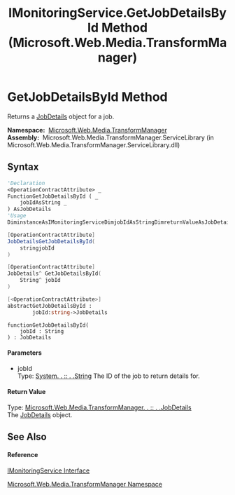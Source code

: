 ﻿---
title: IMonitoringService.GetJobDetailsById Method  (Microsoft.Web.Media.TransformManager)
TOCTitle: GetJobDetailsById Method
ms:assetid: M:Microsoft.Web.Media.TransformManager.IMonitoringService.GetJobDetailsById(System.String)
ms:mtpsurl: https://msdn.microsoft.com/en-us/library/microsoft.web.media.transformmanager.imonitoringservice.getjobdetailsbyid(v=VS.90)
ms:contentKeyID: 35521121
ms.date: 06/14/2012
mtps_version: v=VS.90
f1_keywords:
- Microsoft.Web.Media.TransformManager.IMonitoringService.GetJobDetailsById
dev_langs:
- CSharp
- JScript
- VB
- FSharp
- c++
api_location:
- Microsoft.Web.Media.TransformManager.ServiceLibrary.dll
api_name:
- Microsoft.Web.Media.TransformManager.IMonitoringService.GetJobDetailsById
api_type:
- Managed
topic_type:
- apiref
- kbSyntax
product_family_name: VS
ROBOTS: INDEX,FOLLOW
---

# GetJobDetailsById Method

Returns a [JobDetails](jobdetails-class-microsoft-web-media-transformmanager.md) object for a job.

**Namespace:**  [Microsoft.Web.Media.TransformManager](microsoft-web-media-transformmanager-namespace.md)  
**Assembly:**  Microsoft.Web.Media.TransformManager.ServiceLibrary (in Microsoft.Web.Media.TransformManager.ServiceLibrary.dll)

## Syntax

``` vb
'Declaration
<OperationContractAttribute> _
FunctionGetJobDetailsById ( _
    jobIdAsString _
) AsJobDetails
'Usage
DiminstanceAsIMonitoringServiceDimjobIdAsStringDimreturnValueAsJobDetailsreturnValue = instance.GetJobDetailsById(jobId)
```

``` csharp
[OperationContractAttribute]
JobDetailsGetJobDetailsById(
    stringjobId
)
```

``` c++
[OperationContractAttribute]
JobDetails^ GetJobDetailsById(
    String^ jobId
)
```

``` fsharp
[<OperationContractAttribute>]
abstractGetJobDetailsById : 
        jobId:string->JobDetails
```

``` jscript
functionGetJobDetailsById(
    jobId : String
) : JobDetails
```

#### Parameters

  - jobId  
    Type: [System. . :: . .String](https://msdn.microsoft.com/en-us/library/s1wwdcbf\(v=vs.90\))  
    The ID of the job to return details for.  

#### Return Value

Type: [Microsoft.Web.Media.TransformManager. . :: . .JobDetails](jobdetails-class-microsoft-web-media-transformmanager.md)  
The [JobDetails](jobdetails-class-microsoft-web-media-transformmanager.md) object.  

## See Also

#### Reference

[IMonitoringService Interface](imonitoringservice-interface-microsoft-web-media-transformmanager.md)

[Microsoft.Web.Media.TransformManager Namespace](microsoft-web-media-transformmanager-namespace.md)

